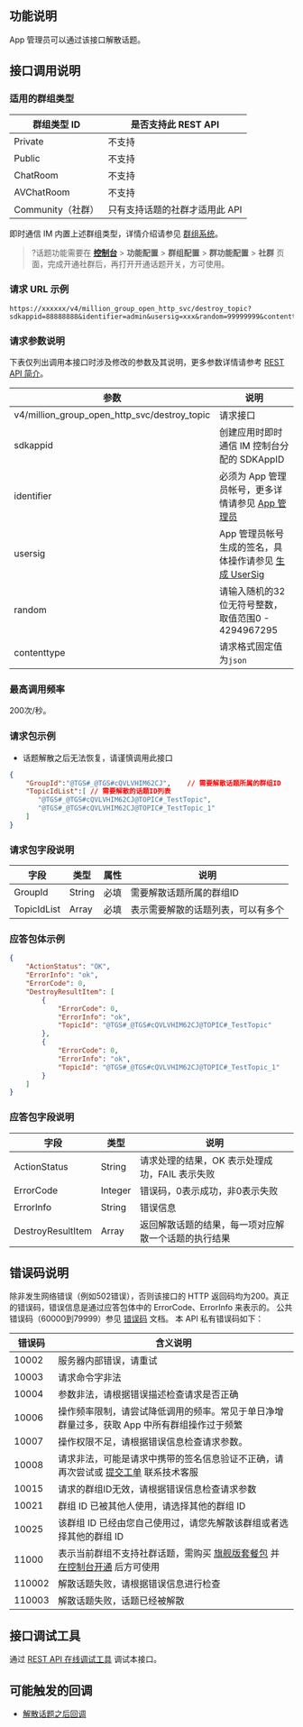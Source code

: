 ## 功能说明
App 管理员可以通过该接口解散话题。

## 接口调用说明
### 适用的群组类型

| 群组类型 ID       | 是否支持此 REST API           |
| ----------------- | ----------------------------- |
| Private           | 不支持                        |
| Public            | 不支持                        |
| ChatRoom          | 不支持                        |
| AVChatRoom        | 不支持                        |
| Community（社群） | 只有支持话题的社群才适用此 API |


即时通信 IM 内置上述群组类型，详情介绍请参见 [群组系统](https://cloud.tencent.com/document/product/269/1502)。

>?话题功能需要在 [**控制台**](https://console.cloud.tencent.com/im/qun-setting) > **功能配置** > **群组配置** > **群功能配置** > **社群** 页面，完成开通社群后，再打开开通话题开关，方可使用。


### 请求 URL 示例

```https
https://xxxxxx/v4/million_group_open_http_svc/destroy_topic?sdkappid=88888888&identifier=admin&usersig=xxx&random=99999999&contenttype=json
```

### 请求参数说明

下表仅列出调用本接口时涉及修改的参数及其说明，更多参数详情请参考 [REST API 简介](https://cloud.tencent.com/document/product/269/1519)。

| 参数                                         | 说明                                                         |
| -------------------------------------------- | ------------------------------------------------------------ |
| v4/million_group_open_http_svc/destroy_topic | 请求接口                                                     |
| sdkappid                                     | 创建应用时即时通信 IM 控制台分配的 SDKAppID                  |
| identifier                                   | 必须为 App 管理员帐号，更多详情请参见 [App 管理员](https://cloud.tencent.com/document/product/269/31999#app-.E7.AE.A1.E7.90.86.E5.91.98) |
| usersig                                      | App 管理员帐号生成的签名，具体操作请参见 [生成 UserSig](https://cloud.tencent.com/document/product/269/32688) |
| random                                       | 请输入随机的32位无符号整数，取值范围0 - 4294967295           |
| contenttype                                  | 请求格式固定值为`json`                                       |

### 最高调用频率

200次/秒。

### 请求包示例

- 话题解散之后无法恢复，请谨慎调用此接口
```json
{
    "GroupId":"@TGS#_@TGS#cQVLVHIM62CJ",	// 需要解散话题所属的群组ID
    "TopicIdList":[	// 需要解散的话题ID列表
       "@TGS#_@TGS#cQVLVHIM62CJ@TOPIC#_TestTopic",	
       "@TGS#_@TGS#cQVLVHIM62CJ@TOPIC#_TestTopic_1"
    ]
}
```


[](id:Parameters)
### 请求包字段说明

| 字段        | 类型   | 属性 | 说明                               |
| ----------- | ------ | ---- | ---------------------------------- |
| GroupId     | String | 必填 | 需要解散话题所属的群组ID           |
| TopicIdList | Array  | 必填 | 表示需要解散的话题列表，可以有多个 |


### 应答包体示例
```json
{
    "ActionStatus": "OK",
    "ErrorInfo": "ok",
    "ErrorCode": 0,
    "DestroyResultItem": [
        {
            "ErrorCode": 0,
            "ErrorInfo": "ok",
            "TopicId": "@TGS#_@TGS#cQVLVHIM62CJ@TOPIC#_TestTopic"
        },
        {
            "ErrorCode": 0,
            "ErrorInfo": "ok",
            "TopicId": "@TGS#_@TGS#cQVLVHIM62CJ@TOPIC#_TestTopic_1"
        }
    ]
}
```

### 应答包字段说明

| 字段              | 类型    | 说明                                                 |
| ----------------- | ------- | ---------------------------------------------------- |
| ActionStatus      | String  | 请求处理的结果，OK 表示处理成功，FAIL 表示失败       |
| ErrorCode         | Integer | 错误码，0表示成功，非0表示失败                       |
| ErrorInfo         | String  | 错误信息                                             |
| DestroyResultItem | Array   | 返回解散话题的结果，每一项对应解散一个话题的执行结果 |

## 错误码说明

除非发生网络错误（例如502错误），否则该接口的 HTTP 返回码均为200。真正的错误码，错误信息是通过应答包体中的 ErrorCode、ErrorInfo 来表示的。
公共错误码（60000到79999）参见 [错误码](https://cloud.tencent.com/document/product/269/1671) 文档。
本 API 私有错误码如下：

| 错误码 | 含义说明                                                     |
| ------ | ------------------------------------------------------------ |
| 10002  | 服务器内部错误，请重试                                       |
| 10003  | 请求命令字非法                                               |
| 10004  | 参数非法，请根据错误描述检查请求是否正确                     |
| 10006  | 操作频率限制，请尝试降低调用的频率。常见于单日净增群量过多，获取 App 中所有群组操作过于频繁 |
| 10007  | 操作权限不足，请根据错误信息检查请求参数。                   |
| 10008  | 请求非法，可能是请求中携带的签名信息验证不正确，请再次尝试或  [提交工单](https://console.cloud.tencent.com/workorder/category?level1_id=29&level2_id=40&source=0&data_title=%E4%BA%91%E9%80%9A%E4%BF%A1%20%20IM&step=1)  联系技术客服 |
| 10015  | 请求的群组ID无效，请根据错误信息检查请求参数                 |
| 10021  | 群组 ID 已被其他人使用，请选择其他的群组 ID                  |
| 10025  | 该群组 ID 已经由您自己使用过，请您先解散该群组或者选择其他的群组 ID |
| 11000  | 表示当前群组不支持社群话题，需购买 [旗舰版套餐包](https://buy.cloud.tencent.com/avc?from=17473) 并 [在控制台开通](https://cloud.tencent.com/document/product/269/38656#.E7.BE.A4.E5.8A.9F.E8.83.BD.E9.85.8D.E7.BD.AE) 后方可使用 |
| 110002 | 解散话题失败，请根据错误信息进行检查                         |
| 110003 | 解散话题失败，话题已经被解散                                 |

## 接口调试工具

通过 [REST API 在线调试工具](https://tcc.tencentcs.com/im-api-tool/index.html#/v4/group_open_http_svc/create_group) 调试本接口。

## 可能触发的回调

- [解散话题之后回调](https://cloud.tencent.com/document/product/269/78208)
